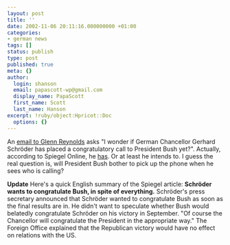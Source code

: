 ```yaml
---
layout: post
title: ''
date: 2002-11-06 20:11:16.000000000 +01:00
categories:
- german news
tags: []
status: publish
type: post
published: true
meta: {}
author:
  login: shanson
  email: papascott-wp@gmail.com
  display_name: PapaScott
  first_name: Scott
  last_name: Hanson
excerpt: !ruby/object:Hpricot::Doc
  options: {}
---
```

<p>An <a href="http://www.instapundit.com/archives/005336.php#005336">email to Glenn Reynolds</a> asks "I wonder if German Chancellor Gerhard Schröder has placed a congratulatory call to President Bush yet?". Actually, according to Spiegel Online, he <a href="http://www.spiegel.de/politik/ausland/0,1518,221621,00.html" title="Spiegel Online: Schröder will Bush gratulieren - trotz allem">has</a>. Or at least he intends to. I guess the real question is, will President Bush bother to pick up the phone when he sees who is calling? </p>
<p><b>Update</b> Here's a quick English summary of the Spiegel article: <b>Schröder wants to congratulate Bush, in spite of everything.</b> Schröder's press secretary announced that Schröder wanted to congratulate Bush as soon as the final results are in. He didn't want to speculate whether Bush would belatedly congratulate Schröder on his victory in September. "Of course the Chancellor will congratulate the President in the appropriate way." The Foreign Office explained that the Republican victory would have no effect on relations with the US.</p>
